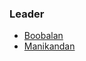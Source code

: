### Leader

* [Boobalan](mailto:boobalan.ravi@owasp.org)
* [Manikandan](mailto:manikandan.natrayan@owasp.org)

